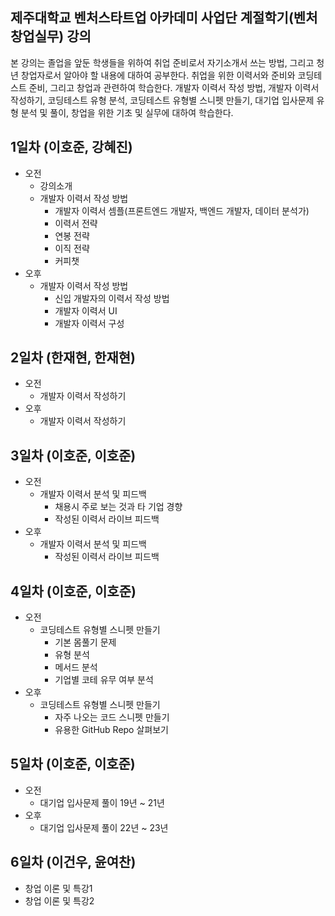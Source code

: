 ## 제주대학교 벤처스타트업 아카데미 사업단 계절학기(벤처창업실무) 강의
본 강의는 졸업을 앞둔 학생들을 위하여 취업 준비로서 자기소개서 쓰는 방법, 그리고 청년 창업자로서 알아야 할 내용에 대하여 공부한다. 취업을 위한 이력서와 준비와 코딩테스트 준비, 그리고 창업과 관련하여 학습한다. 개발자 이력서 작성 방법, 개발자 이력서 작성하기, 코딩테스트 유형 분석, 코딩테스트 유형별 스니펫 만들기, 대기업 입사문제 유형 분석 및 풀이, 창업을 위한 기초 및 실무에 대하여 학습한다.

## 1일차 (이호준, 강혜진)
- 오전
    - 강의소개
    - 개발자 이력서 작성 방법
        - 개발자 이력서 셈플(프론트엔드 개발자, 백엔드 개발자, 데이터 분석가)
        - 이력서 전략
        - 연봉 전략
        - 이직 전략
        - 커피챗
- 오후
    - 개발자 이력서 작성 방법
        - 신입 개발자의 이력서 작성 방법
        - 개발자 이력서 UI
        - 개발자 이력서 구성

## 2일차 (한재현, 한재현)
- 오전
    - 개발자 이력서 작성하기
- 오후
    - 개발자 이력서 작성하기

## 3일차 (이호준, 이호준)
- 오전
    - 개발자 이력서 분석 및 피드백
        - 채용시 주로 보는 것과 타 기업 경향
        - 작성된 이력서 라이브 피드백
- 오후
    - 개발자 이력서 분석 및 피드백
        - 작성된 이력서 라이브 피드백

## 4일차 (이호준, 이호준)
- 오전
    - 코딩테스트 유형별 스니펫 만들기
        - 기본 몸풀기 문제
        - 유형 분석
        - 메서드 분석
        - 기업별 코테 유무 여부 분석
- 오후
    - 코딩테스트 유형별 스니펫 만들기
        - 자주 나오는 코드 스니펫 만들기
        - 유용한 GitHub Repo 살펴보기
     
## 5일차 (이호준, 이호준)
- 오전
    - 대기업 입사문제 풀이 19년 ~ 21년
- 오후
    - 대기업 입사문제 풀이 22년 ~ 23년

## 6일차 (이건우, 윤여찬)
- 창업 이론 및 특강1
- 창업 이론 및 특강2
